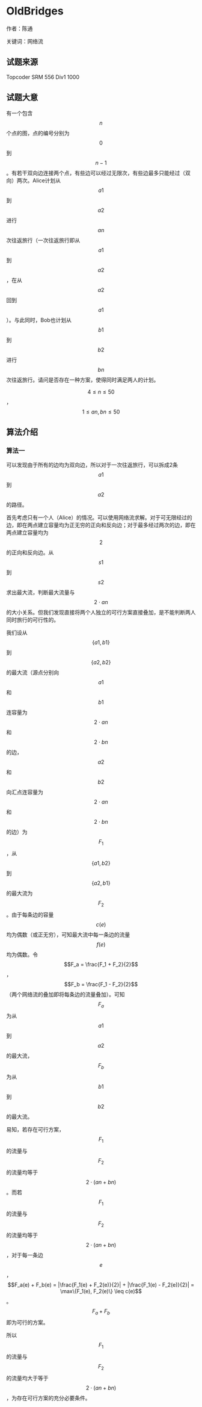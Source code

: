 # OldBridges

作者：陈通

关键词：网络流

## 试题来源

Topcoder SRM 556 Div1 1000



## 试题大意

有一个包含$$n$$个点的图，点的编号分别为$$0$$到$$n-1$$。有若干双向边连接两个点，有些边可以经过无限次，有些边最多只能经过（双向）两次。Alice计划从$$a1$$到$$a2$$进行$$an$$次往返旅行（一次往返旅行即从$$a1$$到$$a2$$，在从$$a2$$回到$$a1$$）。与此同时，Bob也计划从$$b1$$到$$b2$$进行$$bn$$次往返旅行。请问是否存在一种方案，使得同时满足两人的计划。

$$4 \leq n \leq 50$$，$$1 \leq an, bn \leq 50$$



## 算法介绍

### 算法一

可以发现由于所有的边均为双向边，所以对于一次往返旅行，可以拆成2条$$a1$$到$$a2$$的路径。

首先考虑只有一个人（Alice）的情况。可以使用网络流求解。对于可无限经过的边，即在两点建立容量均为正无穷的正向和反向边；对于最多经过两次的边，即在两点建立容量均为$$2$$的正向和反向边。从$$s1$$到$$s2$$求出最大流，判断最大流量与$$2 \cdot an$$的大小关系。但我们发现直接将两个人独立的可行方案直接叠加，是不能判断两人同时旅行的可行性的。

我们设从$$\{a1, b1\}$$到$$\{a2, b2\}$$的最大流（源点分别向$$a1$$和$$b1$$连容量为$$2 \cdot an$$和$$2 \cdot bn$$的边，$$a2$$和$$b2$$向汇点连容量为$$2 \cdot an$$和$$2 \cdot bn$$的边）为$$F_1$$，从$$\{a1, b2\}$$到$$\{a2, b1\}$$的最大流为$$F_2$$。由于每条边的容量$$c(e)$$均为偶数（或正无穷），可知最大流中每一条边的流量$$f(e)$$均为偶数。令$$F_a = \frac{F_1 + F_2}{2}$$，$$F_b = \frac{F_1 - F_2}{2}$$（两个网络流的叠加即将每条边的流量叠加）。可知$$F_a$$为从$$a1$$到$$a2$$的最大流，$$F_b$$为从$$b1$$到$$b2$$的最大流。

易知，若存在可行方案，$$F_1$$的流量与$$F_2$$的流量均等于$$2 \cdot  (an + bn)$$。而若$$F_1$$的流量与$$F_2$$的流量均等于$$2 \cdot  (an + bn)$$，对于每一条边$$e$$，$$F_a(e) + F_b(e) = |\frac{F_1(e) + F_2(e)}{2}| + |\frac{F_1(e) - F_2(e)}{2}| = \max\{F_1(e), F_2(e)\} \leq c(e)$$。$$F_a + F_b$$即为可行的方案。

所以$$F_1$$的流量与$$F_2$$的流量均大于等于$$2 \cdot  (an + bn)$$，为存在可行方案的充分必要条件。